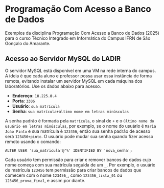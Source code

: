 # Programação Com Acesso a Banco de Dados

Exemplos da disciplina Programação Com Acesso a Banco de Dados (2025) para o curso Técnico Integrado em Informática do Campus IFRN de São Gonçalo do Amarante.

## Acesso ao Servidor MySQL do LADIR

O servidor MySQL está disponível em uma VM na rede interna do campus. A ideia é que cada aluno e professor possa usar essa instância de forma remota, evitando instalar um servidor MySQL em cada máquina dos laboratórios. Use os dados abaixo para acesso.

- **Endereço**: `10.225.0.4`
- **Porta**: `3306`
- **Usuário**: `sua matrícula`
- **Senha**: `sua matrícula+último nome em letras minúsculas`

A senha padrão é formada pela `matrícula`, o sinal de `+` e o `último nome do usuário em letras minúsculas`, por exemplo, se o nome do usuário é `Maria João Pinto` e sua matrícula é `123456`, então sua senha padrão de acesso será `123456+pinto`. O usuário pode mudar sua senha quando fizer acesso remoto usando o comando:
```
ALTER USER 'sua_matricula'@'%' IDENTIFIED BY 'nova_senha';
```

Cada usuário tem permissão para criar e remover bancos de dados cujo nome começa com sua matrícula seguida de um `_`. Por exemplo, o usuário de matrícula `123456` tem permissão para criar bancos de dados que comecem com o nome `123456_`, como `123456_lista_01` ou `123456_prova_final`, e assim por diante.
